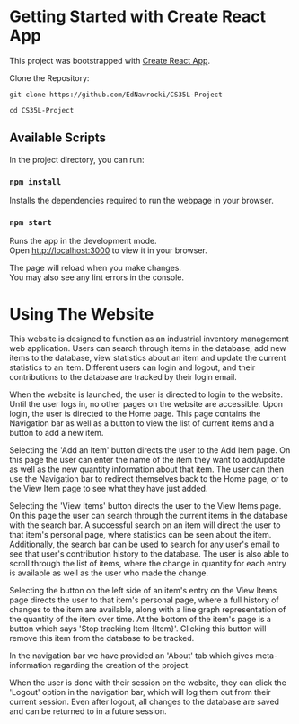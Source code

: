 # Getting Started with Create React App

This project was bootstrapped with [Create React App](https://github.com/facebook/create-react-app).

Clone the Repository:

`git clone https://github.com/EdNawrocki/CS35L-Project`

`cd CS35L-Project`

## Available Scripts

In the project directory, you can run:

### `npm install`

Installs the dependencies required to run the webpage in your browser.

### `npm start`

Runs the app in the development mode.\
Open [http://localhost:3000](http://localhost:3000) to view it in your browser.

The page will reload when you make changes.\
You may also see any lint errors in the console.

# Using The Website

This website is designed to function as an industrial inventory management web application.
Users can search through items in the database, add new items to the database,
view statistics about an item and update the current statistics to an item.
Different users can login and logout, and their contributions to the database are tracked
by their login email.

When the website is launched, the user is directed to login to the website.
Until the user logs in, no other pages on the website are accessible.
Upon login, the user is directed to the Home page. This page contains
the Navigation bar as well as a button to view the list of current items and a button
to add a new item. 

Selecting the 'Add an Item' button directs the user to the Add Item page. On this page
the user can enter the name of the item they want to add/update as well as the new
quantity information about that item. The user can then use the Navigation bar to
redirect themselves back to the Home page, or to the View Item page to see what they have
just added.

Selecting the 'View Items' button directs the user to the View Items page. On this page
the user can search through the current items in the database with the search bar. A successful search on an item will direct the user to that item's personal page, where statistics can be seen about the item. Additionally, the search bar can be used to search for any user's email to see that user's contribution history to the database. The user is also able to scroll through the list of items, where the change in quantity for each entry is available as well as the user who made the change.

Selecting the button on the left side of an item's entry on the View Items page directs the 
user to that item's personal page, where a full history of changes to the item are available,
along with a line graph representation of the quantity of the item over time. At the bottom of 
the item's page is a button which says 'Stop tracking Item {Item}'. Clicking this button will 
remove this item from the database to be tracked.

In the navigation bar we have provided an 'About' tab which gives meta-information regarding
the creation of the project.

When the user is done with their session on the website, they can click the 'Logout' option
in the navigation bar, which will log them out from their current session. Even after logout, all 
changes to the database are saved and can be returned to in a future session.


